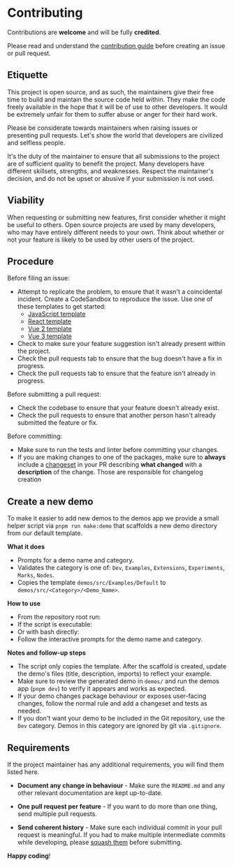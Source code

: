 # Contributing

Contributions are **welcome** and will be fully **credited**.

Please read and understand the [contribution guide](https://www.tiptap.dev/overview/contributing/) before creating an issue or pull request.

## Etiquette

This project is open source, and as such, the maintainers give their free time to build and maintain the source code
held within. They make the code freely available in the hope that it will be of use to other developers. It would be
extremely unfair for them to suffer abuse or anger for their hard work.

Please be considerate towards maintainers when raising issues or presenting pull requests. Let's show the
world that developers are civilized and selfless people.

It's the duty of the maintainer to ensure that all submissions to the project are of sufficient
quality to benefit the project. Many developers have different skillsets, strengths, and weaknesses. Respect the maintainer's decision, and do not be upset or abusive if your submission is not used.

## Viability

When requesting or submitting new features, first consider whether it might be useful to others. Open
source projects are used by many developers, who may have entirely different needs to your own. Think about
whether or not your feature is likely to be used by other users of the project.

## Procedure

Before filing an issue:

- Attempt to replicate the problem, to ensure that it wasn't a coincidental incident. Create a CodeSandbox to reproduce the issue. Use one of these templates to get started:
  - [JavaScript template](https://codesandbox.io/s/tiptap-js-fv1lyo)
  - [React template](https://codesandbox.io/s/tiptap-react-qidlsv)
  - [Vue 2 template](https://codesandbox.io/s/tiptap-vue-2-25nq3g)
  - [Vue 3 template](https://codesandbox.io/p/sandbox/tiptap-vue-3-ci7q9h)
- Check to make sure your feature suggestion isn't already present within the project.
- Check the pull requests tab to ensure that the bug doesn't have a fix in progress.
- Check the pull requests tab to ensure that the feature isn't already in progress.

Before submitting a pull request:

- Check the codebase to ensure that your feature doesn't already exist.
- Check the pull requests to ensure that another person hasn't already submitted the feature or fix.

Before committing:

- Make sure to run the tests and linter before committing your changes.
- If you are making changes to one of the packages, make sure to **always** include a [changeset](https://github.com/changesets/changesets) in your PR describing **what changed** with a **description** of the change. Those are responsible for changelog creation

## Create a new demo

To make it easier to add new demos to the demos app we provide a small helper script via `pnpm run make:demo` that scaffolds a new demo directory from our default template.

**What it does**

- Prompts for a demo name and category.
- Validates the category is one of: `Dev`, `Examples`, `Extensions`, `Experiments`, `Marks`, `Nodes`.
- Copies the template `demos/src/Examples/Default` to `demos/src/<Category>/<Demo_Name>`.

**How to use**

- From the repository root run:
- If the script is executable:
- Or with bash directly:
- Follow the interactive prompts for the demo name and category.

**Notes and follow-up steps**

- The script only copies the template. After the scaffold is created, update the demo's files (title, description, imports) to reflect your example.
- Make sure to review the generated demo in `demos/` and run the demos app (`pnpm dev`) to verify it appears and works as expected.
- If your demo changes package behaviour or exposes user-facing changes, follow the normal rule and add a changeset and tests as needed.
- If you don't want your demo to be included in the Git repository, use the `Dev` category. Demos in this category are ignored by git via `.gitignore`.

## Requirements

If the project maintainer has any additional requirements, you will find them listed here.

- **Document any change in behaviour** - Make sure the `README.md` and any other relevant documentation are kept up-to-date.

- **One pull request per feature** - If you want to do more than one thing, send multiple pull requests.

- **Send coherent history** - Make sure each individual commit in your pull request is meaningful. If you had to make multiple intermediate commits while developing, please [squash them](https://www.git-scm.com/book/en/v2/Git-Tools-Rewriting-History#Changing-Multiple-Commit-Messages) before submitting.

**Happy coding**!
